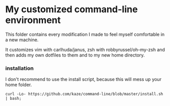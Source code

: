# My customized command-line environment

This folder contains every modification I made to feel myself comfortable in a new machine.

It customizes vim with carlhuda/janus, zsh with robbyrussel/oh-my-zsh and then adds my own dotfiles to them and to my new home directory.

### installation

I don't recommend to use the install script, because this will mess up your home folder.

    curl -Lo- https://github.com/kaze/command-line/blob/master/install.sh | bash;
